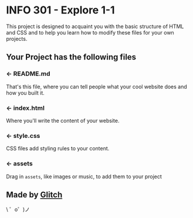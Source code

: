 INFO 301 - Explore 1-1
=================

This project is designed to acquaint you with the basic structure of HTML and CSS and to help you learn how to modify these files for your own projects.

Your Project has the following files
------------

### ← README.md

That's this file, where you can tell people what your cool website does and how you built it.

### ← index.html

Where you'll write the content of your website. 

### ← style.css

CSS files add styling rules to your content.


### ← assets

Drag in `assets`, like images or music, to add them to your project

Made by [Glitch](https://glitch.com/)
-------------------

\ ゜o゜)ノ
